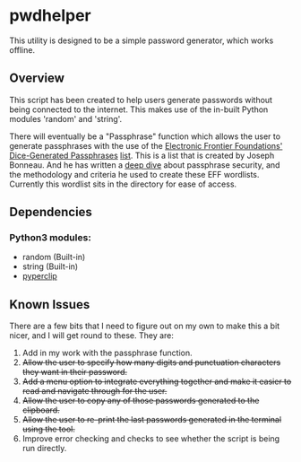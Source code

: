 # pwdhelper
This utility is designed to be a simple password generator, which works offline. 


## Overview
This script has been created to help users generate passwords without being connected to the internet. This makes use of the in-built Python modules 'random' and 'string'. 

There will eventually be a "Passphrase" function which allows the user to generate passphrases with the use of the [Electronic Frontier Foundations' Dice-Generated Passphrases](https://www.eff.org/dice) [list](https://www.eff.org/files/2016/07/18/eff_large_wordlist.txt). This is a list that is created by Joseph Bonneau. And he has written a [deep dive](https://www.eff.org/deeplinks/2016/07/new-wordlists-random-passphrases) about passphrase security, and the methodology and criteria he used to create these EFF wordlists. Currently this wordlist sits in the directory for ease of access.


## Dependencies
### Python3 modules:
- random (Built-in)
- string (Built-in)
- [pyperclip](https://pypi.org/project/pyperclip/)


## Known Issues
There are a few bits that I need to figure out on my own to make this a bit nicer, and I will get round to these. They are:

1. Add in my work with the passphrase function.
2. ~~Allow the user to specify how many digits and punctuation characters they want in their password.~~
3. ~~Add a menu option to integrate everything together and make it easier to read and navigate through for the user.~~ 
4. ~~Allow the user to copy any of those passwords generated to the clipboard.~~
5. ~~Allow the user to re-print the last passwords generated in the terminal using the tool.~~
6. Improve error checking and checks to see whether the script is being run directly.
